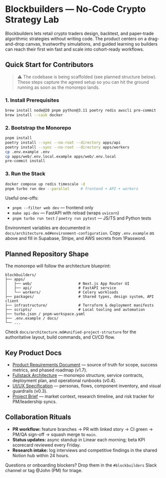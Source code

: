 # Blockbuilders — No-Code Crypto Strategy Lab

Blockbuilders lets retail crypto traders design, backtest, and paper-trade algorithmic strategies without writing code. The product centers on a drag-and-drop canvas, trustworthy simulations, and guided learning so builders can reach their first win fast and scale into cohort-ready workflows.

## Quick Start for Contributors

> ⚠️ The codebase is being scaffolded (see planned structure below). These steps capture the agreed setup so you can hit the ground running as soon as the monorepo lands.

### 1. Install Prerequisites

```bash
brew install node@20 pnpm python@3.11 poetry redis awscli pre-commit
brew install --cask docker
```

### 2. Bootstrap the Monorepo

```bash
pnpm install
poetry install --sync --no-root --directory apps/api
poetry install --sync --no-root --directory apps/workers
cp .env.example .env
cp apps/web/.env.local.example apps/web/.env.local
pre-commit install
```

### 3. Run the Stack

```bash
docker compose up redis timescale -d
pnpm turbo run dev --parallel     # frontend + API + workers
```

Useful one-offs:

- `pnpm --filter web dev` — frontend only
- `make api-dev` — FastAPI with reload (wraps `uvicorn`)
- `pnpm turbo run test` / `poetry run pytest` — JS/TS and Python tests

Environment variables are documented in `docs/architecture.md#environment-configuration`. Copy `.env.example` as above and fill in Supabase, Stripe, and AWS secrets from 1Password.

## Planned Repository Shape

The monorepo will follow the architecture blueprint:

```text
blockbuilders/
├── apps/
│   ├── web/                     # Next.js App Router UI
│   ├── api/                     # FastAPI service
│   └── workers/                 # Celery workloads
├── packages/                    # Shared types, design system, API client
├── infrastructure/              # Terraform & deployment manifests
├── scripts/                     # Local tooling and automation
├── turbo.json / pnpm-workspace.yaml
├── .env.example / docs/
└── ...
```

Check `docs/architecture.md#unified-project-structure` for the authoritative layout, build commands, and CI/CD flow.

## Key Product Docs

- [Product Requirements Document](docs/prd.md) — source of truth for scope, success metrics, and phased roadmap (v1.7).
- [Fullstack Architecture](docs/architecture.md) — monorepo structure, service contracts, deployment plan, and operational runbooks (v0.4).
- [UI/UX Specification](docs/front-end-spec.md) — personas, flows, component inventory, and visual guardrails (v0.3).
- [Project Brief](docs/brief.md) — market context, research timeline, and risk tracker for PM/leadership syncs.

## Collaboration Rituals

- **PR workflow:** feature branches → PR with linked story → CI green → PM/QA sign-off → squash merge to `main`.
- **Status updates:** async standup in Linear each morning; beta KPI scorecard reviewed every Friday.
- **Research intake:** log interviews and competitive findings in the shared Notion hub within 24 hours.

Questions or onboarding blockers? Drop them in the `#blockbuilders` Slack channel or tag @John (PM) for triage.
